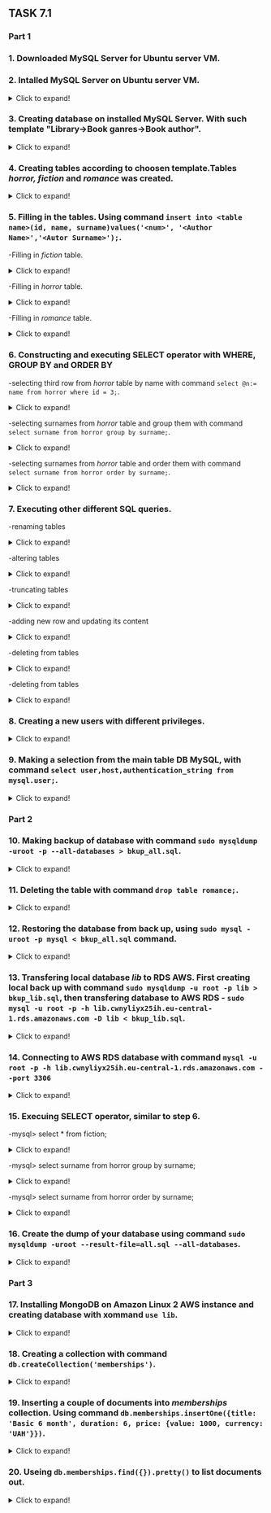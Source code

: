 ## TASK 7.1


### Part 1

### 1. Downloaded MySQL Server for Ubuntu server VM.


### 2. Intalled MySQL Server on Ubuntu server VM.

<details>
  <summary>Click to expand!</summary>

  ![img](images/db01.jpg)
</details>


### 3. Creating database on installed MySQL Server. With such template "Library->Book ganres->Book author".

<details>
  <summary>Click to expand!</summary>

  ![img](images/db02.jpg)
</details>


### 4. Creating tables according to choosen template.Tables *horror, fiction* and *romance* was created.

<details>
  <summary>Click to expand!</summary>

  ![img](images/db03.jpg)
</details>


### 5. Filling in the tables. Using command ```insert into <table name>(id, name, surname)values('<num>', '<Author Name>','<Autor Surname>');```.
  
-Filling in *fiction* table.
<details>
  <summary>Click to expand!</summary>
  
  ![img](images/db04.jpg)
</details>

-Filling in *horror* table.
<details>
  <summary>Click to expand!</summary>

  ![img](images/db05.jpg)
</details>

-Filling in *romance* table.
<details>
  <summary>Click to expand!</summary>

  ![img](images/db06.jpg)
</details>


### 6. Constructing and executing SELECT operator with WHERE, GROUP BY and ORDER BY

-selecting third row from *horror* table by name with command ```select @n:= name from horror where id = 3;```.
<details>
  <summary>Click to expand!</summary>

  ![img](images/db07.jpg)
</details>

-selecting surnames from *horror* table and group them with command ```select surname from horror group by surname;```.
<details>
  <summary>Click to expand!</summary>

  ![img](images/db08.jpg)
</details>

-selecting surnames from *horror* table and order them with command ```select surname from horror order by surname;```.
<details>
  <summary>Click to expand!</summary>

  ![img](images/db09.jpg)
</details>


### 7. Executing other different SQL queries.

-renaming tables
<details>
  <summary>Click to expand!</summary>

  ![img](images/db10.jpg)
</details>

-altering tables
<details>
  <summary>Click to expand!</summary>

  ![img](images/db11.jpg)
</details>

-truncating tables
<details>
  <summary>Click to expand!</summary>

  ![img](images/db12.jpg)
</details>

-adding new row and updating its content
<details>
  <summary>Click to expand!</summary>

  ![img](images/db13.jpg)
</details>

-deleting from tables
<details>
  <summary>Click to expand!</summary>

  ![img](images/db14.jpg)
</details>

-deleting from tables
<details>
  <summary>Click to expand!</summary>

  ![img](images/db14.jpg)
</details>


### 8. Creating a new users with different privileges. 

<details>
  <summary>Click to expand!</summary>

  -creating a new user *test1*
  ![img](images/db15.jpg)

  -granting user *test1* access to lib.horror table
  ![img](images/db16.jpg)

  -revoking just created access rights
  ![img](images/db17.jpg)

  -granting user *test1* access to grant rights for lib database
  ![img](images/db18.jpg)
</details>


### 9. Making a selection from the main table DB MySQL, with command ```select user,host,authentication_string from mysql.user;```.

<details>
  <summary>Click to expand!</summary>

  ![img](images/db19.jpg)
</details>


### Part 2

### 10. Making backup of database with command ```sudo mysqldump -uroot -p --all-databases > bkup_all.sql```.

<details>
  <summary>Click to expand!</summary>

  ![img](images/db20.jpg)
</details>


### 11. Deleting the table with command ```drop table romance;```.

<details>
  <summary>Click to expand!</summary>

  ![img](images/db21.jpg)
</details>


### 12. Restoring the database from back up, using ```sudo mysql -uroot -p mysql < bkup_all.sql``` command.

<details>
  <summary>Click to expand!</summary>

  ![img](images/db22.jpg)

  ![img](images/db23.jpg)
</details>


### 13. Transfering local database *lib* to RDS AWS. First creating local back up with command ```sudo mysqldump -u root -p lib > bkup_lib.sql```, then transfering database to AWS RDS - ```sudo mysql -u root -p -h lib.cwnyliyx25ih.eu-central-1.rds.amazonaws.com -D lib < bkup_lib.sql```.

<details>
  <summary>Click to expand!</summary>

  ![img](images/db24.jpg)
</details>


### 14. Connecting to AWS RDS database with command ```mysql -u root -p -h lib.cwnyliyx25ih.eu-central-1.rds.amazonaws.com --port 3306```

<details>
  <summary>Click to expand!</summary>

  ![img](images/db25.jpg)
</details>


### 15. Execuing SELECT operator, similar to step 6.

-mysql> select * from fiction;
<details>
  <summary>Click to expand!</summary>

  ![img](images/db26.jpg)
</details>

-mysql> select surname from horror group by surname;
<details>
  <summary>Click to expand!</summary>

  ![img](images/db27.jpg)
</details>

-mysql> select surname from horror order by surname;
<details>
  <summary>Click to expand!</summary>

  ![img](images/db28.jpg)
</details>


### 16. Create the dump of your database using command ```sudo mysqldump -uroot --result-file=all.sql --all-databases```.

<details>
  <summary>Click to expand!</summary>

  ![img](images/db29.jpg)
</details>


### Part 3

### 17. Installing MongoDB on Amazon Linux 2 AWS instance and creating database with xommand ```use lib```.

<details>
  <summary>Click to expand!</summary>

  ![img](images/db30.jpg)
</details>


### 18. Creating a collection with command ```db.createCollection('memberships')```.

<details>
  <summary>Click to expand!</summary>

  ![img](images/db31.jpg)
</details>


### 19. Inserting a couple of documents into *memberships* collection. Using command ```db.memberships.insertOne({title: 'Basic 6 month', duration: 6, price: {value: 1000, currency: 'UAH'}})```.

<details>
  <summary>Click to expand!</summary>

  ![img](images/db32.jpg)
</details>


### 20. Useing ```db.memberships.find({}).pretty()``` to list documents out.

<details>
  <summary>Click to expand!</summary>

  ![img](images/db33.jpg)
</details>
